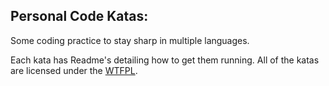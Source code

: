Personal Code Katas:
--------------------

Some coding practice to stay sharp in multiple languages.

Each kata has Readme's detailing how to get them running. All of the katas are
licensed under the [WTFPL](http://www.wtfpl.net/).
